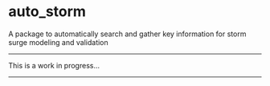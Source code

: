 # auto_storm
A package to automatically search and gather key information for storm surge modeling and validation

***
This is a work in progress...
***
